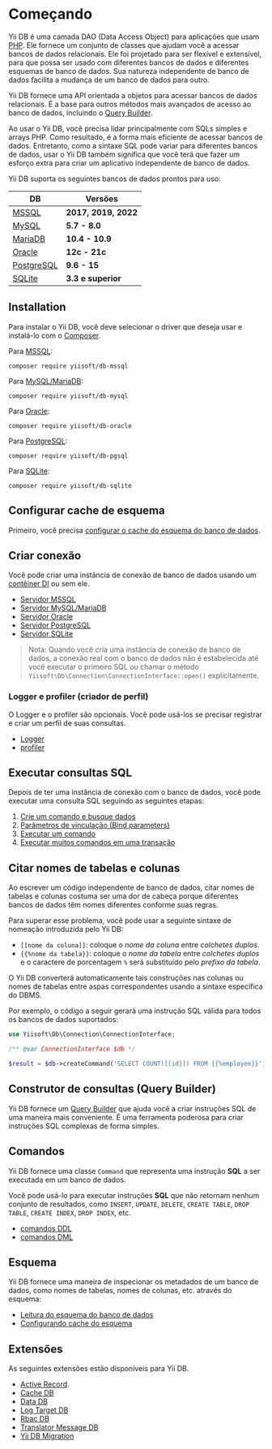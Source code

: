 # Começando

Yii DB é uma camada DAO (Data Access Object) para aplicações que usam [PHP](https://www.php.net/).
Ele fornece um conjunto de classes que ajudam você a acessar bancos de dados relacionais.
Ele foi projetado para ser flexível e extensível,
para que possa ser usado com diferentes bancos de dados e diferentes esquemas de banco de dados.
Sua natureza independente de banco de dados facilita a mudança de um banco de dados para outro.

Yii DB fornece uma API orientada a objetos para acessar bancos de dados relacionais.
É a base para outros métodos mais avançados de acesso ao banco de dados, incluindo o [Query Builder](query-builder.md).

Ao usar o Yii DB, você precisa lidar principalmente com SQLs simples e arrays PHP.
Como resultado, é a forma mais eficiente de acessar bancos de dados.
Entretanto, como a sintaxe SQL pode variar para diferentes bancos de dados, usar o Yii DB também significa que você terá que fazer um esforço extra para
criar um aplicativo independente de banco de dados.

Yii DB suporta os seguintes bancos de dados prontos para uso:

| DB | Versões |
|----|---------|
| [MSSQL](https://www.microsoft.com/en-us/sql-server/sql-server-2019) | **2017, 2019, 2022** |
| [MySQL](https://www.mysql.com/) | **5.7 - 8.0** |
| [MariaDB](https://mariadb.org/) | **10.4 - 10.9** |
| [Oracle](https://www.oracle.com/database/) | **12c - 21c** |
| [PostgreSQL](https://www.postgresql.org/) | **9.6 - 15** |
| [SQLite](https://www.sqlite.org/) | **3.3 e superior** |

## Installation

Para instalar o Yii DB, você deve selecionar o driver que deseja usar e instalá-lo com o [Composer](https://getcomposer.org).

Para [MSSQL](https://github.com/yiisoft/db-mssql):

```shell
composer require yiisoft/db-mssql
```

Para [MySQL/MariaDB](https://github.com/yiisoft/db-mysql):

```shell
composer require yiisoft/db-mysql
```

Para [Oracle](https://github.com/yiisoft/db-oracle):

```shell
composer require yiisoft/db-oracle
```

Para [PostgreSQL](https://github.com/yiisoft/db-pgsql):

```shell
composer require yiisoft/db-pgsql
```

Para [SQLite](https://github.com/yiisoft/db-sqlite):

```shell
composer require yiisoft/db-sqlite
```

## Configurar cache de esquema

Primeiro, você precisa [configurar o cache do esquema do banco de dados](schema/cache.md).

## Criar conexão

Você pode criar uma instância de conexão de banco de dados usando um [contêiner DI](https://github.com/yiisoft/di) ou sem ele.

- [Servidor MSSQL](connection/mssql.md)
- [Servidor MySQL/MariaDB](connection/mysql.md)
- [Servidor Oracle](connection/oracle.md)
- [Servidor PostgreSQL](connection/pgsql.md)
- [Servidor SQLite](connection/sqlite.md)

> Nota: Quando você cria uma instância de conexão de banco de dados, a conexão real com o banco de dados não é estabelecida até
> você executar o primeiro SQL ou chamar o método `Yiisoft\Db\Connection\ConnectionInterface::open()` explicitamente.

### Logger e profiler (criador de perfil)

O Logger e o profiler são opcionais. Você pode usá-los se precisar registrar e criar um perfil de suas consultas.

- [Logger](connection/logger.md)
- [profiler](connection/profiler.md)

## Executar consultas SQL

Depois de ter uma instância de conexão com o banco de dados, você pode executar uma consulta SQL seguindo as seguintes etapas:

1. [Crie um comando e busque dados](queries/create-command-fetch-data.md)
2. [Parâmetros de vinculação (Bind parameters)](queries/bind-parameters.md)
3. [Executar um comando](queries/execute-command.md)
4. [Executar muitos comandos em uma transação](queries/transactions.md)

## Citar nomes de tabelas e colunas

Ao escrever um código independente de banco de dados, citar nomes de tabelas e colunas costuma ser uma dor de cabeça porque diferentes bancos de dados
têm nomes diferentes conforme suas regras.

Para superar esse problema, você pode usar a seguinte sintaxe de nomeação introduzida pelo Yii DB:

- `[[nome da coluna]]`: coloque o *nome da coluna* entre *colchetes duplos*.
- `{{%nome da tabela}}`: coloque o *nome da tabela* entre *colchetes duplos* e o caractere de porcentagem `%`
   será substituído pelo *prefixo da tabela*.

O Yii DB converterá automaticamente tais construções nas colunas ou nomes de tabelas entre aspas correspondentes usando a sintaxe específica do DBMS.

Por exemplo, o código a seguir gerará uma instrução SQL válida para todos os bancos de dados suportados:

```php
use Yiisoft\Db\Connection\ConnectionInterface;

/** @var ConnectionInterface $db */

$result = $db->createCommand('SELECT COUNT([[id]]) FROM {{%employee}}')->queryScalar()
```

## Construtor de consultas (Query Builder)

Yii DB fornece um [Query Builder](query-builder.md) que ajuda você a criar instruções SQL de uma maneira mais conveniente.
É uma ferramenta poderosa para criar instruções SQL complexas de forma simples.

## Comandos

Yii DB fornece uma classe `Command` que representa uma instrução **SQL** a ser executada em um banco de dados.

Você pode usá-lo para executar instruções **SQL** que não retornam nenhum conjunto de resultados, como `INSERT`, `UPDATE`, `DELETE`,
`CREATE TABLE`, `DROP TABLE`, `CREATE INDEX`, `DROP INDEX`, etc.

- [comandos DDL](command/ddl.md)
- [comandos DML](command/dml.md)

## Esquema

Yii DB fornece uma maneira de inspecionar os metadados de um banco de dados, como nomes de tabelas, nomes de colunas, etc.
através do esquema:

- [Leitura do esquema do banco de dados](schema/usage.md)
- [Configurando cache do esquema](schema/cache.md)

## Extensões

As seguintes extensões estão disponíveis para Yii DB.

- [Active Record](https://github.com/yiisoft/active-record).
- [Cache DB](https://github.com/yiisoft/cache-db)
- [Data DB](https://github.com/yiisoft/data-db)
- [Log Target DB](https://github.com/yiisoft/log-target-db)
- [Rbac DB](https://github.com/yiisoft/rbac-db)
- [Translator Message DB](https://github.com/yiisoft/translator-message-db)
- [Yii DB Migration](https://github.com/yiisoft/yii-db-migration)
